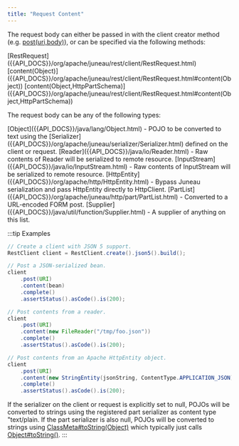 ```yaml
---
title: "Request Content"
---
```


The request body can either be passed in with the client creator method (e.g.
[post(uri,body)]({{API_DOCS}}/org/apache/juneau/rest/client/RestClient.html#post(Object,Object))), or can be specified via the following methods:

<tree>
<node-0><java-class>[RestRequest]({{API_DOCS}}/org/apache/juneau/rest/client/RestRequest.html)</java-class></node-0>
<node-1><java-method>[content(Object)]({{API_DOCS}}/org/apache/juneau/rest/client/RestRequest.html#content(Object))</java-method></node-1>
<node-1><java-method>[content(Object,HttpPartSchema)]({{API_DOCS}}/org/apache/juneau/rest/client/RestRequest.html#content(Object,HttpPartSchema))</java-method></node-1>
</tree>

The request body can be any of the following types:

<tree>
<node-0><java-class>[Object]({{API_DOCS}}/java/lang/Object.html)</java-class> - POJO to be converted to text using the [Serializer]({{API_DOCS}}/org/apache/juneau/serializer/Serializer.html) defined on the client or request.</node-0>
<node-0><java-class>[Reader]({{API_DOCS}}/java/io/Reader.html)</java-class> - Raw contents of Reader will be serialized to remote resource.</node-0>
<node-0><java-class>[InputStream]({{API_DOCS}}/java/io/InputStream.html)</java-class> - Raw contents of InputStream will be serialized to remote resource.</node-0>
<node-0><java-class>[HttpEntity]({{API_DOCS}}/org/apache/http/HttpEntity.html)</java-class> - Bypass Juneau serialization and pass HttpEntity directly to HttpClient.</node-0>
<node-0><java-class>[PartList]({{API_DOCS}}/org/apache/juneau/http/part/PartList.html)</java-class> - Converted to a URL-encoded FORM post.</node-0>
<node-0><java-class>[Supplier]({{API_DOCS}}/java/util/function/Supplier.html)</java-class> - A supplier of anything on this list.</node-0>
</tree>

:::tip Examples
```java
// Create a client with JSON 5 support.
RestClient client = RestClient.create().json5().build();

// Post a JSON-serialized bean.
client
    .post(URI)
    .content(bean)
    .complete()
    .assertStatus().asCode().is(200);

// Post contents from a reader.
client
    .post(URI)
    .content(new FileReader("/tmp/foo.json"))
    .complete()
    .assertStatus().asCode().is(200);

// Post contents from an Apache HttpEntity object.
client
    .post(URI)
    .content(new StringEntity(jsonString, ContentType.APPLICATION_JSON))
    .complete()
    .assertStatus().asCode().is(200);
```

If the serializer on the client or request is explicitly set to null, POJOs will be converted to strings
using the registered part serializer as content type "text/plain.  If the part serializer is also null,
POJOs will be converted to strings using [ClassMeta#toString(Object)]({{API_DOCS}}/org/apache/juneau/ClassMeta.html#toString(Object)) which typically just calls [Object#toString()]({{API_DOCS}}/java/lang/Object.html#toString()).
:::